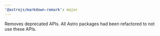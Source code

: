 ```yaml
---
'@astrojs/markdown-remark': major
---
```


Removes deprecated APIs. All Astro packages had been refactored to not use these APIs.
